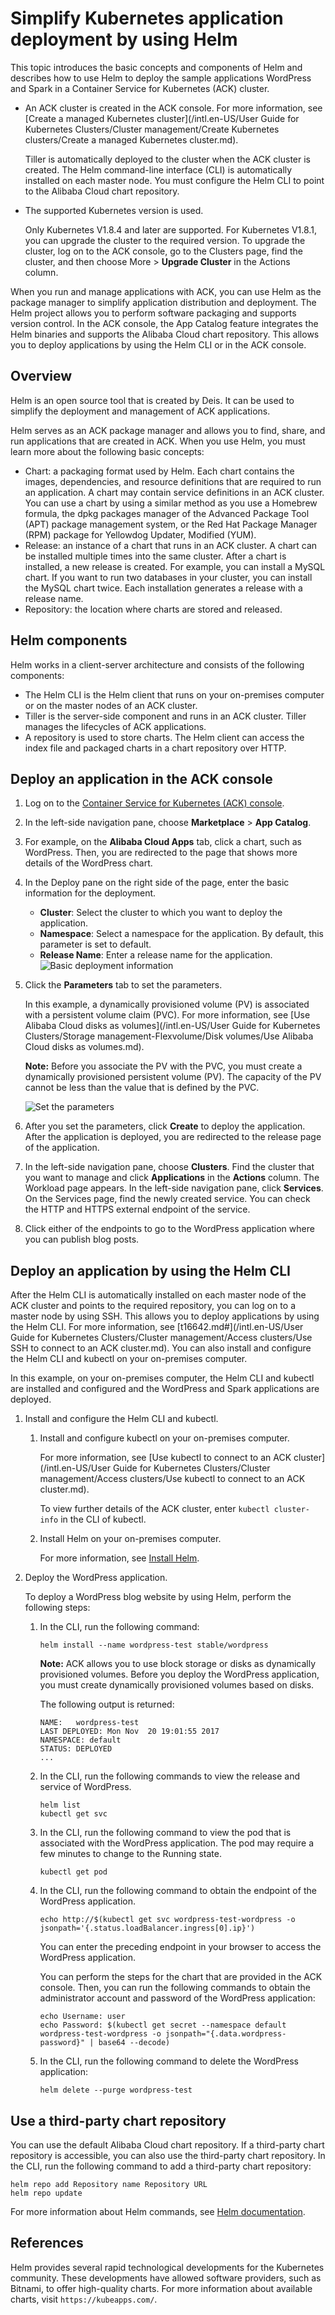 # Simplify Kubernetes application deployment by using Helm

This topic introduces the basic concepts and components of Helm and describes how to use Helm to deploy the sample applications WordPress and Spark in a Container Service for Kubernetes \(ACK\) cluster.

-   An ACK cluster is created in the ACK console. For more information, see [Create a managed Kubernetes cluster](/intl.en-US/User Guide for Kubernetes Clusters/Cluster management/Create Kubernetes clusters/Create a managed Kubernetes cluster.md).

    Tiller is automatically deployed to the cluster when the ACK cluster is created. The Helm command-line interface \(CLI\) is automatically installed on each master node. You must configure the Helm CLI to point to the Alibaba Cloud chart repository.

-   The supported Kubernetes version is used.

    Only Kubernetes V1.8.4 and later are supported. For Kubernetes V1.8.1, you can upgrade the cluster to the required version. To upgrade the cluster, log on to the ACK console, go to the Clusters page, find the cluster, and then choose More \> **Upgrade Cluster** in the Actions column.


When you run and manage applications with ACK, you can use Helm as the package manager to simplify application distribution and deployment. The Helm project allows you to perform software packaging and supports version control. In the ACK console, the App Catalog feature integrates the Helm binaries and supports the Alibaba Cloud chart repository. This allows you to deploy applications by using the Helm CLI or in the ACK console.

## Overview

Helm is an open source tool that is created by Deis. It can be used to simplify the deployment and management of ACK applications.

Helm serves as an ACK package manager and allows you to find, share, and run applications that are created in ACK. When you use Helm, you must learn more about the following basic concepts:

-   Chart: a packaging format used by Helm. Each chart contains the images, dependencies, and resource definitions that are required to run an application. A chart may contain service definitions in an ACK cluster. You can use a chart by using a similar method as you use a Homebrew formula, the dpkg packages manager of the Advanced Package Tool \(APT\) package management system, or the Red Hat Package Manager \(RPM\) package for Yellowdog Updater, Modified \(YUM\).
-   Release: an instance of a chart that runs in an ACK cluster. A chart can be installed multiple times into the same cluster. After a chart is installed, a new release is created. For example, you can install a MySQL chart. If you want to run two databases in your cluster, you can install the MySQL chart twice. Each installation generates a release with a release name.
-   Repository: the location where charts are stored and released.

## Helm components

Helm works in a client-server architecture and consists of the following components:

-   The Helm CLI is the Helm client that runs on your on-premises computer or on the master nodes of an ACK cluster.
-   Tiller is the server-side component and runs in an ACK cluster. Tiller manages the lifecycles of ACK applications.
-   A repository is used to store charts. The Helm client can access the index file and packaged charts in a chart repository over HTTP.

## Deploy an application in the ACK console

1.  Log on to the [Container Service for Kubernetes \(ACK\) console](https://cs.console.aliyun.com).

2.  In the left-side navigation pane, choose **Marketplace** \> **App Catalog**.

3.  For example, on the **Alibaba Cloud Apps** tab, click a chart, such as WordPress. Then, you are redirected to the page that shows more details of the WordPress chart.

4.  In the Deploy pane on the right side of the page, enter the basic information for the deployment.

    -   **Cluster**: Select the cluster to which you want to deploy the application.
    -   **Namespace**: Select a namespace for the application. By default, this parameter is set to default.
    -   **Release Name**: Enter a release name for the application.
    ![Basic deployment information](https://static-aliyun-doc.oss-accelerate.aliyuncs.com/assets/img/en-US/5145359951/p10397.png)

5.  Click the **Parameters** tab to set the parameters.

    In this example, a dynamically provisioned volume \(PV\) is associated with a persistent volume claim \(PVC\). For more information, see [Use Alibaba Cloud disks as volumes](/intl.en-US/User Guide for Kubernetes Clusters/Storage management-Flexvolume/Disk volumes/Use Alibaba Cloud disks as volumes.md).

    **Note:** Before you associate the PV with the PVC, you must create a dynamically provisioned persistent volume \(PV\). The capacity of the PV cannot be less than the value that is defined by the PVC.

    ![Set the parameters](https://static-aliyun-doc.oss-accelerate.aliyuncs.com/assets/img/en-US/5145359951/p10398.png)

6.  After you set the parameters, click **Create** to deploy the application. After the application is deployed, you are redirected to the release page of the application.

7.  In the left-side navigation pane, choose **Clusters**. Find the cluster that you want to manage and click **Applications** in the **Actions** column. The Workload page appears. In the left-side navigation pane, click **Services**. On the Services page, find the newly created service. You can check the HTTP and HTTPS external endpoint of the service.

8.  Click either of the endpoints to go to the WordPress application where you can publish blog posts.


## Deploy an application by using the Helm CLI

After the Helm CLI is automatically installed on each master node of the ACK cluster and points to the required repository, you can log on to a master node by using SSH. This allows you to deploy applications by using the Helm CLI. For more information, see [t16642.md\#](/intl.en-US/User Guide for Kubernetes Clusters/Cluster management/Access clusters/Use SSH to connect to an ACK cluster.md). You can also install and configure the Helm CLI and kubectl on your on-premises computer.

In this example, on your on-premises computer, the Helm CLI and kubectl are installed and configured and the WordPress and Spark applications are deployed.

1.  Install and configure the Helm CLI and kubectl.

    1.  Install and configure kubectl on your on-premises computer.

        For more information, see [Use kubectl to connect to an ACK cluster](/intl.en-US/User Guide for Kubernetes Clusters/Cluster management/Access clusters/Use kubectl to connect to an ACK cluster.md).

        To view further details of the ACK cluster, enter `kubectl cluster-info` in the CLI of kubectl.

    2.  Install Helm on your on-premises computer.

        For more information, see [Install Helm](https://github.com/helm/helm).

2.  Deploy the WordPress application.

    To deploy a WordPress blog website by using Helm, perform the following steps:

    1.  In the CLI, run the following command:

        ```
        helm install --name wordpress-test stable/wordpress
        ```

        **Note:** ACK allows you to use block storage or disks as dynamically provisioned volumes. Before you deploy the WordPress application, you must create dynamically provisioned volumes based on disks.

        The following output is returned:

        ```
        NAME:   wordpress-test
        LAST DEPLOYED: Mon Nov  20 19:01:55 2017
        NAMESPACE: default
        STATUS: DEPLOYED
        ...
        ```

    2.  In the CLI, run the following commands to view the release and service of WordPress.

        ```
        helm list
        kubectl get svc
        ```

    3.  In the CLI, run the following command to view the pod that is associated with the WordPress application. The pod may require a few minutes to change to the Running state.

        ```
        kubectl get pod
        ```

    4.  In the CLI, run the following command to obtain the endpoint of the WordPress application.

        ```
        echo http://$(kubectl get svc wordpress-test-wordpress -o jsonpath='{.status.loadBalancer.ingress[0].ip}')
        ```

        You can enter the preceding endpoint in your browser to access the WordPress application.

        You can perform the steps for the chart that are provided in the ACK console. Then, you can run the following commands to obtain the administrator account and password of the WordPress application:

        ```
        echo Username: user
        echo Password: $(kubectl get secret --namespace default wordpress-test-wordpress -o jsonpath="{.data.wordpress-password}" | base64 --decode)
        ```

    5.  In the CLI, run the following command to delete the WordPress application:

        ```
        helm delete --purge wordpress-test
        ```


## Use a third-party chart repository

You can use the default Alibaba Cloud chart repository. If a third-party chart repository is accessible, you can also use the third-party chart repository. In the CLI, run the following command to add a third-party chart repository:

```
helm repo add Repository name Repository URL
helm repo update
```

For more information about Helm commands, see [Helm documentation](https://docs.helm.sh/helm/#helm-repo-add).

## References

Helm provides several rapid technological developments for the Kubernetes community. These developments have allowed software providers, such as Bitnami, to offer high-quality charts. For more information about available charts, visit `https://kubeapps.com/`.

